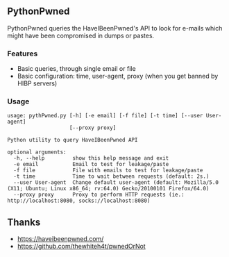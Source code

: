 
## PythonPwned

PythonPwned queries the HaveIBeenPwned's API to look for e-mails which might have been compromised in dumps or pastes.

### Features
- Basic queries, through single email or file
- Basic configuration: time, user-agent, proxy (when you get banned by HIBP servers)

### Usage
```
usage: pythPwned.py [-h] [-e email] [-f file] [-t time] [--user User-agent]
                    [--proxy proxy]

Python utility to query HaveIBeenPwned API

optional arguments:
  -h, --help         show this help message and exit
  -e email           Email to test for leakage/paste
  -f file            File with emails to test for leakage/paste
  -t time            Time to wait between requests (default: 2s.)
  --user User-agent  Change default user-agent (default: Mozilla/5.0 (X11; Ubuntu; Linux x86_64; rv:64.0) Gecko/20100101 Firefox/64.0)
  --proxy proxy      Proxy to perform HTTP requests (ie.: http://localhost:8080, socks://localhost:8080)
```

## Thanks
- https://haveibeenpwned.com/
- https://github.com/thewhiteh4t/pwnedOrNot
